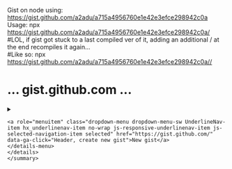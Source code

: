 Gist on node using: https://gist.github.com/a2adu/a715a4956760e1e42e3efce298942c0a <br/>
Usage: npx https://gist.github.com/a2adu/a715a4956760e1e42e3efce298942c0a/ <br/>
#LOL, if gist got stuck to a last compiled ver of it, adding an additional / at the end recompiles it again... <br/>
#Like so: npx https://gist.github.com/a2adu/a715a4956760e1e42e3efce298942c0a// <br/>
<h1>
  ... gist.github.com ...
</h1>

<div class="Header-item position-relative d-none d-md-flex">
  <details class="details-overlay details-reset">
    <summary class="Header-link" aria-label="Create new…" data-hydro-click="{&quot;event_type&quot;:&quot;analytics.event&quot;,&quot;payload&quot;:{&quot;category&quot;:&quot;Header&quot;,&quot;action&quot;:&quot;create new&quot;,&quot;label&quot;:&quot;icon:add&quot;,&quot;originating_url&quot;:&quot;https://github.com/a2adu/a2adu/edit/main/reactjs_stuff/ss/readme.md&quot;,&quot;user_id&quot;:88275557}}" data-hydro-click-hmac="0df7206ea10775541fe6d6b9621c3fd00e3e942b0720c3f18a8cdcbaa4c795a9" data-analytics-event="{&quot;category&quot;:&quot;Header&quot;,&quot;action&quot;:&quot;create new&quot;,&quot;label&quot;:&quot;icon:add&quot;}" aria-haspopup="menu" role="button">
 
<details-menu class="dropdown-menu dropdown-menu-sw" role="menu">

    <a role="menuitem" class="dropdown-menu dropdown-menu-sw UnderlineNav-item hx_underlinenav-item no-wrap js-responsive-underlinenav-item js-selected-navigation-item selected" href="https://gist.github.com/" data-ga-click="Header, create new gist">New gist</a>
    </details-menu>
    </details>
    </summary>
</div>
